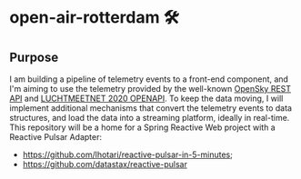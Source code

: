 # open-air-rotterdam 🛠

## Purpose

I am building a pipeline of telemetry events to a front-end component,
and I'm aiming to use the telemetry provided by the well-known [OpenSky REST API](https://openskynetwork.github.io/opensky-api/) and [LUCHTMEETNET 2020 OPENAPI](https://api-docs.luchtmeetnet.nl/). 
To keep the data moving, I will implement additional mechanisms that convert the telemetry events to data structures, and load the data into a streaming platform, ideally in real-time.
This repository will be a home for a Spring Reactive Web project with a Reactive Pulsar Adapter:

* https://github.com/lhotari/reactive-pulsar-in-5-minutes;
* https://github.com/datastax/reactive-pulsar
